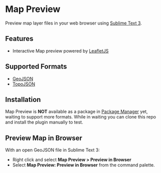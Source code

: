 # Map Preview

Preview map layer files in your web browser using [Sublime Text 3](https://www.sublimetext.com/).

## Features

  - Interactive Map preview powered by [LeafletJS](https://leafletjs.com/)

## Supported Formats

  - [GeoJSON](https://geojson.org/)
  - [TopoJSON](https://github.com/topojson/topojson/wiki)

## Installation

Map Preview is **NOT** available as a package in [Package Manager](https://packagecontrol.io/) yet, waiting to support more formats.  While in waiting you can clone this repo and install the plugin manually to test.

## Preview Map in Browser

With an open GeoJSON file in Sublime Text 3:

- Right click and select **Map Preview > Preview in Browser**
- Select **Map Preview: Preview in Browser** from the command palette.